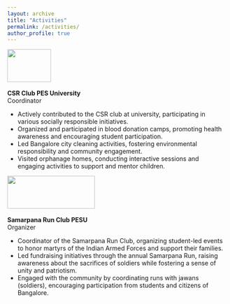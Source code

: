 ```yaml
---
layout: archive
title: "Activities"
permalink: /activities/
author_profile: true
---
```


<img width="100" height="75" src="https://abhishekch47.github.io/images/csr.jpg"/> <br>
<br>
<b> CSR Club PES University </b> <br>
Coordinator <br>
* Actively contributed to the CSR club at university, participating in various socially responsible initiatives.<br>
* Organized and participated in blood donation camps, promoting health awareness and encouraging student participation.<br>
* Led Bangalore city cleaning activities, fostering environmental responsibility and community engagement.<br>
* Visited orphanage homes, conducting interactive sessions and engaging activities to support and mentor children.<br>

<img width="200" height="75" src="https://abhishekch47.github.io/images/samarpana.jpg"/> <br>
<br>
<b> Samarpana Run Club PESU </b> <br>
Organizer <br>
* Coordinator of the Samarpana Run Club, organizing student-led events to honor martyrs of the Indian Armed Forces and support their families.<br>
* Led fundraising initiatives through the annual Samarpana Run, raising awareness about the sacrifices of soldiers while fostering a sense of unity and patriotism.<br>
* Engaged with the community by coordinating runs with jawans (soldiers), encouraging participation from students and citizens of Bangalore.<br>


